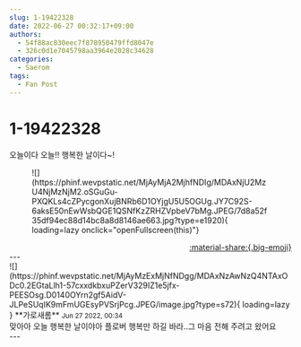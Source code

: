 ```yaml
---
slug: 1-19422328
date: 2022-06-27 00:32:17+09:00
authors:
  - 54f88ac830eec7f878950479ffd8047e
  - 326c0d1e7045798aa3964e2028c34628
categories:
  - Saerom
tags:
  - Fan Post
---
```


# 1-19422328

<div class="post-container" markdown="1">
<div class="content-container md-sidebar__scrollwrap" markdown="1">

오늘이다 오늘!! 행복한 날이다~!
<figure markdown="1">
![](https://phinf.wevpstatic.net/MjAyMjA2MjhfNDIg/MDAxNjU2MzU4NjMzNjM2.oSGuGu-PXQKLs4cZPycgonXujBNRb6D1OYjgU5U5OGUg.JY7C92S-6aksE50nEwWsbQGE1QSNfKzZRHZVpbeV7bMg.JPEG/7d8a52f35df94ec88d14bc8a8d8146ae663.jpg?type=e1920){ loading=lazy onclick="openFullscreen(this)"}
</figure>


</div>
</div>

<div style="text-align: right;" markdown="1">
<a href="https://weverse.io/fromis9/fanpost/1-19422328" style="text-align: right;">:material-share:{.big-emoji}</a>
</div>
---

<div class="comments-container md-sidebar__scrollwrap" markdown="1">
<div class="comment" markdown="1">
<div class='id-container' markdown="1">
![](https://phinf.wevpstatic.net/MjAyMzExMjNfNDgg/MDAxNzAwNzQ4NTAxODc0.2EGtaLlh1-57cxxdkbxuPZerV329IZ1e5jfx-PEESOsg.D0140OYrn2gf5AidV-JLPeSUqIK9mFmUGEsyPVSrjPcg.JPEG/image.jpg?type=s72){ loading=lazy }
**<span class="artist">가로새롬</span>** <small>Jun 27 2022, 00:34</small><br>
</div>
<div class='comment-body' markdown="1">
맞아아 오늘 행복한 날이야아 플로버 행복만 하길 바라..그 마음 전해 주려고 왔어요 
</div>
</div>
</div>
---
